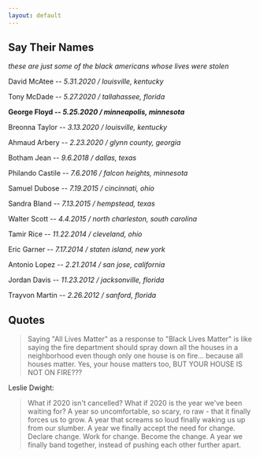 ```yaml
---
layout: default
---
```


## Say Their Names

_these are just some of the black americans whose lives were stolen_

David McAtee -- _5.31.2020 / louisville, kentucky_

Tony McDade -- _5.27.2020 / tallahassee, florida_

**George Floyd -- _5.25.2020 / minneapolis, minnesota_**

Breonna Taylor -- _3.13.2020 / louisville, kentucky_

Ahmaud Arbery -- _2.23.2020 / glynn county, georgia_

Botham Jean -- _9.6.2018 / dallas, texas_

Philando Castile -- _7.6.2016 / falcon heights, minnesota_

Samuel Dubose -- _7.19.2015 / cincinnati, ohio_

Sandra Bland -- _7.13.2015 / hempstead, texas_

Walter Scott -- _4.4.2015 / north charleston, south carolina_

Tamir Rice -- _11.22.2014 / cleveland, ohio_

Eric Garner -- _7.17.2014 / staten island, new york_

Antonio Lopez -- _2.21.2014 / san jose, california_

Jordan Davis -- _11.23.2012 / jacksonville, florida_

Trayvon Martin -- _2.26.2012 / sanford, florida_

## Quotes

> Saying "All Lives Matter" as a response to "Black Lives Matter" is like saying the fire department should spray down all the houses in a neighborhood even though only one house is on fire... because all houses matter. Yes, your house matters too, BUT YOUR HOUSE IS NOT ON FIRE???

Leslie Dwight:
> What if 2020 isn't cancelled? What if 2020 is the year we've been waiting for? A year so uncomfortable, so scary, ro raw - that it finally forces us to grow. A year that screams so loud finally waking us up from our slumber. 
> A year we finally accept the need for change. Declare change. Work for change. Become the change. A year we finally band together, instead of pushing each other further apart.
